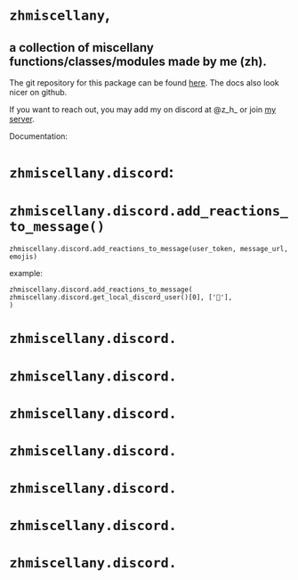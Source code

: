 `zhmiscellany`,
===============
a collection of miscellany functions/classes/modules made by me (zh).
---------------

The git repository for this package can be found [here](https://github.com/zen-ham/zhmiscellany). The docs also look nicer on github.

If you want to reach out, you may add my on discord at @z_h_ or join [my server](https://discord.gg/ThBBAuueVJ).

Documentation:

`zhmiscellany.discord`:
===============

`zhmiscellany.discord.add_reactions_to_message()`
===============

`zhmiscellany.discord.add_reactions_to_message(user_token, message_url, emojis)`

example:

`zhmiscellany.discord.add_reactions_to_message(`
    `zhmiscellany.discord.get_local_discord_user()[0], ['🦛'], `\
	`)`

`zhmiscellany.discord.`
===============

`zhmiscellany.discord.`
===============

`zhmiscellany.discord.`
===============

`zhmiscellany.discord.`
===============

`zhmiscellany.discord.`
===============

`zhmiscellany.discord.`
===============

`zhmiscellany.discord.`
===============